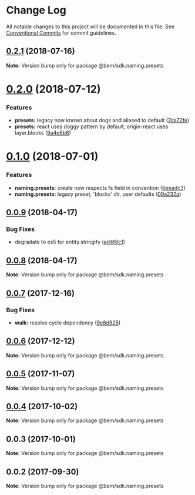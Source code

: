 # Change Log

All notable changes to this project will be documented in this file.
See [Conventional Commits](https://conventionalcommits.org) for commit guidelines.

<a name="0.2.1"></a>
## [0.2.1](https://github.com/bem/bem-sdk/compare/@bem/sdk.naming.presets@0.2.0...@bem/sdk.naming.presets@0.2.1) (2018-07-16)




**Note:** Version bump only for package @bem/sdk.naming.presets

<a name="0.2.0"></a>
# [0.2.0](https://github.com/bem/bem-sdk/compare/@bem/sdk.naming.presets@0.1.0...@bem/sdk.naming.presets@0.2.0) (2018-07-12)


### Features

* **presets:** legacy now known about dogs and aliased to default ([7da72fe](https://github.com/bem/bem-sdk/commit/7da72fe))
* **presets:** react uses doggy pattern by default, origin-react uses layer.blocks ([9a4e8b6](https://github.com/bem/bem-sdk/commit/9a4e8b6))




<a name="0.1.0"></a>
# [0.1.0](https://github.com/bem/bem-sdk/compare/@bem/sdk.naming.presets@0.0.9...@bem/sdk.naming.presets@0.1.0) (2018-07-01)


### Features

* **naming.presets:** create now respects fs field in convention ([6eeadc3](https://github.com/bem/bem-sdk/commit/6eeadc3))
* **naming.presets:** legacy preset, 'blocks' dir, user defaults ([09a232a](https://github.com/bem/bem-sdk/commit/09a232a))




<a name="0.0.9"></a>
## [0.0.9](https://github.com/bem/bem-sdk/compare/@bem/sdk.naming.presets@0.0.8...@bem/sdk.naming.presets@0.0.9) (2018-04-17)


### Bug Fixes

* degradate to es5 for entity.stringify ([ad4f8c1](https://github.com/bem/bem-sdk/commit/ad4f8c1))




<a name="0.0.8"></a>
## [0.0.8](https://github.com/bem/bem-sdk/compare/@bem/sdk.naming.presets@0.0.7...@bem/sdk.naming.presets@0.0.8) (2018-04-17)




**Note:** Version bump only for package @bem/sdk.naming.presets

<a name="0.0.7"></a>
## [0.0.7](https://github.com/bem/bem-sdk/compare/@bem/sdk.naming.presets@0.0.6...@bem/sdk.naming.presets@0.0.7) (2017-12-16)


### Bug Fixes

* **walk:** resolve cycle dependency ([9e8d925](https://github.com/bem/bem-sdk/commit/9e8d925))




<a name="0.0.6"></a>
## [0.0.6](https://github.com/bem/bem-sdk/compare/@bem/sdk.naming.presets@0.0.5...@bem/sdk.naming.presets@0.0.6) (2017-12-12)




**Note:** Version bump only for package @bem/sdk.naming.presets

<a name="0.0.5"></a>
## [0.0.5](https://github.com/bem/bem-sdk/compare/@bem/sdk.naming.presets@0.0.3...@bem/sdk.naming.presets@0.0.5) (2017-11-07)




**Note:** Version bump only for package @bem/sdk.naming.presets

<a name="0.0.4"></a>
## [0.0.4](https://github.com/bem/bem-sdk/compare/@bem/sdk.naming.presets@0.0.3...@bem/sdk.naming.presets@0.0.4) (2017-10-02)




**Note:** Version bump only for package @bem/sdk.naming.presets

<a name="0.0.3"></a>
## 0.0.3 (2017-10-01)




**Note:** Version bump only for package @bem/sdk.naming.presets

<a name="0.0.2"></a>
## 0.0.2 (2017-09-30)




**Note:** Version bump only for package @bem/sdk.naming.presets
